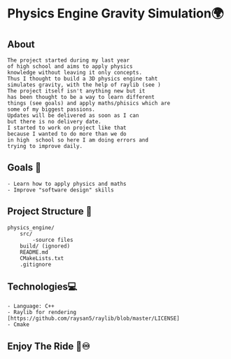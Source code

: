 # Physics Engine Gravity Simulation🌍
## About
    The project started during my last year
    of high school and aims to apply physics
    knowledge without leaving it only concepts.
    Thus I thought to build a 3D physics engine taht 
    simulates gravity, with the help of raylib (see )
    The project itself isn't anything new but it
    has been thought to be a way to learn different
    things (see goals) and apply maths/phisics which are 
    some of my biggest passions.
    Updates will be delivered as soon as I can
    but there is no delivery date.
    I started to work on project like that
    because I wanted to do more than we do
    in high  school so here I am doing errors and
    trying to improve daily.
## Goals 🎯
    - Learn how to apply physics and maths
    - Improve "software design" skills
## Project Structure 📁
    physics_engine/
        src/
            -source files
        build/ (ignored)
        README.md
        CMakeLists.txt
        .gitignore
## Technologies💻
    - Language: C++
    - Raylib for rendering [https://github.com/raysan5/raylib/blob/master/LICENSE]
    - Cmake 
## Enjoy The Ride 🚀♾️